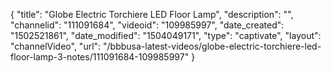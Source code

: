 {
    "title": "Globe Electric Torchiere LED Floor Lamp",
    "description": "",
    "channelid": "111091684",
    "videoid": "109985997",
    "date_created": "1502521861",
    "date_modified": "1504049171",
    "type": "captivate",
    "layout": "channelVideo",
    "url": "\/bbbusa-latest-videos\/globe-electric-torchiere-led-floor-lamp-3-notes\/111091684-109985997"
}